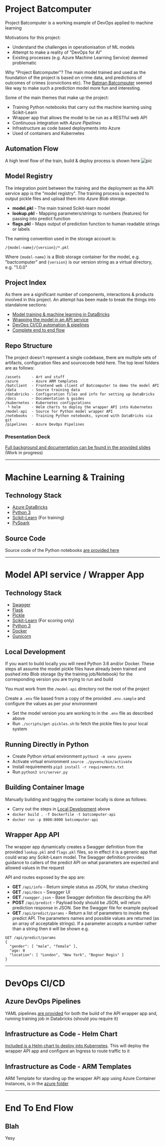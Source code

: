 # Project Batcomputer
Project Batcomputer is a working example of DevOps applied to machine learning

Motivations for this project:
- Understand the challenges in operationisation of ML models
- Attempt to make a reality of “DevOps for AI” 
- Existing processes (e.g. Azure Machine Learning Service) deemed problematic

Why "Project Batcomputer"? The main model trained and used as the foundation of the project is based on crime data, and predictions of outcomes of crimes (convictions etc). The [Batman Batcomputer](https://en.wikipedia.org/wiki/Batcomputer) seemed like way to make such a prediction model more fun and interesting. 

Some of the main themes that make up the project:
 - Training Python notebooks that carry out the machine learning using Scikit-Learn 
 - Wrapper app that allows the model to be run as a RESTful web API
 - Continuous integration with *Azure Pipelines*
 - Infrastructure as code based deployments into Azure
 - Used of containers and Kubernetes

## Automation Flow
A high level flow of the train, build & deploy process is shown here
![pic](docs/diagram.png)

## Model Registry
The integration point between the training and the deployment as the API service app is the "model registry". The training process is expected to output pickle files and upload them into *Azure Blob storage*. 
- **model.pkl** - The main trained Scikit-learn model
- **lookup.pkl** - Mapping parameters/strings to numbers (features) for passing into predict function
- **flags.pkl** - Maps output of prediction function to human readable strings or labels

The naming convention used in the storage account is:
```
/{model-name}/{version}/*.pkl
```
Where `{model-name}` is a Blob storage container for the model, e.g. "bactcomputer" and `{version}` is our version string as a virtual directory, e.g. "1.0.0"


## Project Index
As there are a significant number of components, interactions & products involved in this project. An attempt has been made to break the things into standalone sections:

- [Model training & machine learning in DataBricks](#machine-learning)
- [Wrapping the model in an API service](#model-api-service--wrapper-app)
- [DevOps CI/CD automation & pipelines](#devops-cicd)
- [Complete end to end flow](#end-to-end-flow)

## Repo Structure
The project doesn't represent a single codebase, there are multiple sets of artifacts, configuration files and sourcecode held here. The top level folders are as follows:
```
/assets     - Art and stuff
/azure      - Azure ARM templates
/batclient  - Frontend web client of Batcomputer to demo the model API
/data       - Source training data
/databricks - Configuration files and info for setting up DataBricks
/docs       - Documentation & guides 
/kubernetes - Kubernetes configurations
 └ helm     - Helm charts to deploy the wrapper API into Kubernetes
/model-api  - Source for Python model wrapper API 
/notebooks  - Training Python notebooks, synced with DataBricks via git
/pipelines  - Azure DevOps Pipelines
```

### Presentation Deck
[Full background and documentation can be found in the provided slides](docs/Project-Bat-Computer-Slides.pdf)  
(Work in progress)

---

# Machine Learning & Training

## Technology Stack
- [Azure DataBricks](https://azure.microsoft.com/en-gb/services/databricks/)
- [Python 3]((https://www.python.org/))
- [Scikit-Learn](https://scikit-learn.org/stable/) (For training)
- [PySpark](https://spark.apache.org/docs/2.2.1/api/python/pyspark.html)

## Source Code
Source code of the Python notebooks [are provided here](/notebooks)

---

# Model API service / Wrapper App

## Technology Stack
- [Swagger](https://swagger.io/)
- [Flask](http://flask.pocoo.org/)
- [Pickle](https://docs.python.org/3/library/pickle.html)
- [Scikit-Learn](https://scikit-learn.org/stable/) (For scoring only)
- [Python 3](https://www.python.org/)
- [Docker](https://www.docker.com/)
- [Gunicorn](https://gunicorn.org/)

## Local Development
If you want to build locally you will need Python 3.6 and/or Docker. These steps all assume the model pickle files have already been trained and pushed into Blob storage (by the training job/Notebook) for the corresponding version you are trying to run and build

You must work from the `/model-api` directory not the root of the project

Create a `.env` file based from a copy of the provided `.env.sample` and configure the values as per your environment

- Set the model version you are working to in the `.env` file as described above
- Run `./scripts/get-pickles.sh` to fetch the pickle files to your local system

## Running Directly in Python
- Create Python virtual environment `python3 -m venv pyvenv`
- Activate virtual environment `source ./pyvenv/bin/activate`
- Install requirements `pip3 install -r requirements.txt`
- Run `python3 src/server.py`

## Building Container Image
Manually building and tagging the container locally is done as follows:

- Carry out the steps in [Local Development](#local-development) above
- `docker build . -f Dockerfile -t batcomputer-api`
- `docker run -p 8000:8000 batcomputer-api`

## Wrapper App API
The wrapper app dynamically creates a Swagger definition from the provided `lookup.pkl` and `flags.pkl` files, so in effect it is a generic app that could wrap any Scikit-Learn model. The Swagger definition provides guidance to callers of the predict API on what parameters are expected and allowed values in the request 

API and routes exposed by the app are:
- **GET** `/api/info` - Return simple status as JSON, for status checking
- **GET** `/api/docs` - Swagger UI
- **GET** `/swagger.json` - Base Swagger definition file describing the API
- **POST** `/api/predict` - Payload body should be JSON, will return prediction response in JSON. See the Swagger file for example payload
- **GET** `/api/predict/params` - Return a list of parameters to invoke the predict API. The parameters names and possible values are returned (as an array of acceptable strings). If a parameter accepts a number rather than a string then `0` will be shown
e.g.
```
GET /api/predict/params
{
  "gender": [ "male", "female" ],
  "age: 0
  "location": [ "London", "New York", "Bognor Regis" ]
}
```

---

# DevOps CI/CD

## Azure DevOps Pipelines
YAML pipelines [are provided](/pipelines) for both the build of the API wrapper app and, running training job in Databricks (should you require it)

## Infrastructure as Code - Helm Chart
[Included is a Helm chart to deploy into Kubernetes](/kubernetes/helm). This will deploy the wrapper API app and configure an Ingress to route traffic to it

## Infrastructure as Code - ARM Templates
ARM Template for standing up the wrapper API app using Azure Container Instances, is in the [azure folder](/azure)

---

# End To End Flow

## Blah
Yesy
